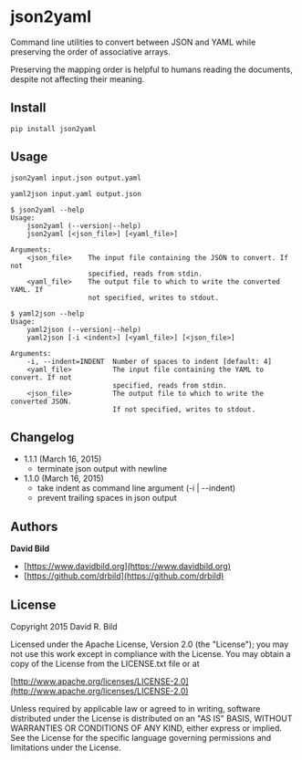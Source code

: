 # json2yaml

Command line utilities to convert between JSON and YAML while
preserving the order of associative arrays.  

Preserving the mapping order is helpful to humans reading the
documents, despite not affecting their meaning.

## Install
    
```pip install json2yaml```

## Usage
```json2yaml input.json output.yaml```

```yaml2json input.yaml output.json```

```
$ json2yaml --help
Usage:
    json2yaml (--version|--help)
    json2yaml [<json_file>] [<yaml_file>]

Arguments:
    <json_file>    The input file containing the JSON to convert. If not
                   specified, reads from stdin.
    <yaml_file>    The output file to which to write the converted YAML. If 
                   not specified, writes to stdout.
```

```
$ yaml2json --help
Usage:
    yaml2json (--version|--help)
    yaml2json [-i <indent>] [<yaml_file>] [<json_file>]

Arguments:
    -i, --indent=INDENT  Number of spaces to indent [default: 4]
    <yaml_file>          The input file containing the YAML to convert. If not
                         specified, reads from stdin.
    <json_file>          The output file to which to write the converted JSON.
                         If not specified, writes to stdout.
```

## Changelog

+  1.1.1 (March 16, 2015)
   +  terminate json output with newline
+  1.1.0 (March 16, 2015)
   +  take indent as command line argument (-i | --indent)
   +  prevent trailing spaces in json output

## Authors
**David Bild**

+ [https://www.davidbild.org](https://www.davidbild.org)
+ [https://github.com/drbild](https://github.com/drbild)

## License
Copyright 2015 David R. Bild

Licensed under the Apache License, Version 2.0 (the "License"); you may not use
this work except in compliance with the License. You may obtain a copy of the
License from the LICENSE.txt file or at

[http://www.apache.org/licenses/LICENSE-2.0](http://www.apache.org/licenses/LICENSE-2.0)

Unless required by applicable law or agreed to in writing, software distributed
under the License is distributed on an "AS IS" BASIS, WITHOUT WARRANTIES OR
CONDITIONS OF ANY KIND, either express or implied. See the License for the
specific language governing permissions and limitations under the License.
